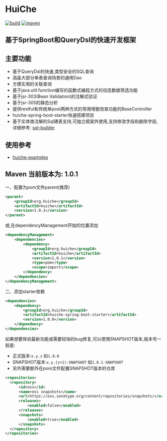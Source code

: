 # HuiChe
[![build](https://img.shields.io/travis/jmjlbmn/huiche.svg?style=flat-square)](https://travis-ci.org/jmjlbmn/huiche)
[![maven](https://img.shields.io/maven-metadata/v/http/central.maven.org/maven2/org/huiche/huiche/maven-metadata.xml.svg?style=flat-square)](http://search.maven.org/#artifactdetails%7Corg.huiche%7Chuiche%7C1.0.1%7C)
## 基于SpringBoot和QueryDsl的快速开发框架
## 主要功能
- 基于QueryDsl的快速,类型安全的SQL查询
- 涵盖大部分单表查询场景的通用Dao
- 方便实用的关联查询
- 基于java.util.function编写的函数式编程方式的动态数据筛选功能
- 基于jsr-303(Bean Validation)的注解式验证
- 基于jsr-305的静态分析
- 提供restful和传统单post两种方式的常用增删改查功能的BaseController
- huiche-spring-boot-starter快速搭建项目
- 基于实体类注解的Sql建表支持,可独立框架外使用,支持修改字段和删除字段,详细参考: [sql-builder](https://github.com/jmjlbmn/huiche-examples/tree/master/sql-builder)
## 使用参考
- [huiche-examples](https://github.com/jmjlbmn/huiche-examples)

## Maven 当前版本为: 1.0.1
一、配置为pom文件parent(推荐)
```xml
<parent>
    <groupId>org.huiche</groupId>
    <artifactId>huiche</artifactId>
    <version>1.0.1</version>
</parent>
```
或,在dependencyManagement开始的位置添加
```xml
<dependencyManagement>
    <dependencies>
        <dependency>
            <groupId>org.huiche</groupId>
            <artifactId>huiche</artifactId>
            <version>1.0.1</version>
            <type>pom</type>
            <scope>import</scope>
        </dependency>
    </dependencies>
</dependencyManagement>
```
二、添加starter依赖
```xml
<dependencies>
    <dependency>
        <groupId>org.huiche</groupId>
        <artifactId>huiche-spring-boot-starter</artifactId>
        <version>1.0.0</version>
    </dependency>
</dependencies>
```
如果想要体验最新功能或需要较快的bug修复,可以使用SNAPSHOT版本,版本号一般是:
- 正式版本:`x.y.z` 如`1.0.0`
- SNAPSHOT版本:`x.y.(z+1)-SNAPSHOT` 如`1.0.1-SNAPSHOT`
- 另外需要额外在pom文件配置SNAPSHOT版本的仓库

```xml
<repositories>
  <repository>
      <id>oss</id>
      <name>oss snapshots</name>
      <url>https://oss.sonatype.org/content/repositories/snapshots/</url>
      <releases>
          <enabled>false</enabled>
      </releases>
      <snapshots>
          <enabled>true</enabled>
      </snapshots>
  </repository>          
</repositories>
```  